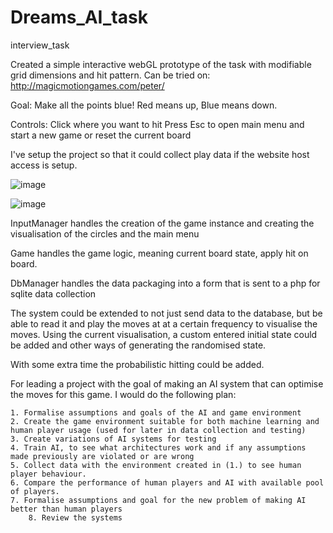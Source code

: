 # Dreams_AI_task
interview_task

Created a simple interactive webGL prototype of the task with modifiable grid dimensions and hit pattern.
Can be tried on: http://magicmotiongames.com/peter/

Goal: Make all the points blue!
Red means up, Blue means down.

Controls:
    Click where you want to hit
    Press Esc to open main menu and start a new game or reset the current board

I've setup the project so that it could collect play data if the website host access is setup.

![image](https://user-images.githubusercontent.com/61064454/112385163-30dc2580-8ce7-11eb-84ca-8b24f52b2e66.png)

![image](https://user-images.githubusercontent.com/61064454/112385205-3df91480-8ce7-11eb-8040-c8fd02a1f1d3.png)

InputManager handles the creation of the game instance and creating the visualisation of the circles and the main menu

Game handles the game logic, meaning current board state, apply hit on board.

DbManager handles the data packaging into a form that is sent to a php for sqlite data collection

The system could be extended to not just send data to the database, but be able to read it and play the moves at at a certain frequency to visualise the moves.
Using the current visualisation, a custom entered initial state could be added and other ways of generating the randomised state.

With some extra time the probabilistic hitting could be added.


For leading a project with the goal of making an AI system that can optimise the moves for this game. I would do the following plan:

	1. Formalise assumptions and goals of the AI and game environment
	2. Create the game environment suitable for both machine learning and human player usage (used for later in data collection and testing)
	3. Create variations of AI systems for testing
	4. Train AI, to see what architectures work and if any assumptions made previously are violated or are wrong
	5. Collect data with the environment created in (1.) to see human player behaviour.
	6. Compare the performance of human players and AI with available pool of players.
	7. Formalise assumptions and goal for the new problem of making AI better than human players
    	8. Review the systems
